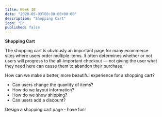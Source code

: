 ```yaml
---
title: Week 18
date: "2020-05-03T00:00:00+00:00"
description: "Shopping Cart"
icon: "🛒"
published: false
---
```


**Shopping Cart**

The shopping cart is obviously an important page for many ecommerce sites where users order multiple items. It often determines whether or not users will progress to the all-important checkout — not giving the user what they need here can cause them to abandon their purchase.

How can we make a better, more beautiful experience for a shopping cart?

- Can users change the quantity of items?
- How do we layout information?
- How do we show shipping?
- Can users add a discount?

Design a shopping cart page - have fun!